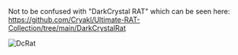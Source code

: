 Not to be confused with "DarkCrystal RAT" which can be seen here:  
https://github.com/Cryakl/Ultimate-RAT-Collection/tree/main/DarkCrystalRat  
  
![DcRat](https://github.com/user-attachments/assets/5b1addc0-1e43-40ed-851d-f86dccbedcbf)
